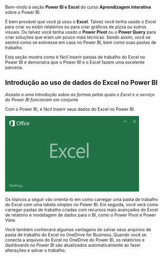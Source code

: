 Bem-vindo à seção **Power BI e Excel** do curso **Aprendizagem interativa** sobre o Power BI.

É bem provável que você já usou o **Excel**. Talvez você tenha usado o Excel para criar ou exibir relatórios ou para criar gráficos de pizza ou outros visuais. Ou talvez você tenha usado o **Power Pivot** ou o **Power Query** para criar soluções que eram um pouco mais técnicas. Sendo assim, você se sentirá como se estivesse em casa no Power BI, bem como suas pastas de trabalho.

Esta seção mostra como é fácil inserir pastas de trabalho do Excel no Power BI e demonstra que o Power BI e o Excel fazem uma excelente parceria.

## <a name="introduction-to-using-excel-data-in-power-bi"></a>Introdução ao uso de dados do Excel no Power BI
*Assista a uma introdução sobre as formas pelas quais o Excel e o serviço do Power BI funcionam em conjunto*

Com o Power BI, é fácil inserir seus dados do Excel no Power BI.

![](media/5-1-intro-excel-data/5-1_1.png)

Os tópicos a seguir vão orientá-lo em como carregar uma pasta de trabalho do Excel com uma tabela simples no Power BI. Em seguida, você verá como carregar pastas de trabalho criadas com recursos mais avançados do Excel de relatório e modelagem de dados para o BI, como o Power Pivot e Power View.

Você também conhecerá algumas vantagens de salvar seus arquivos de pasta de trabalho do Excel no OneDrive for Business. Quando você se conecta a arquivos do Excel no OneDrive do Power BI, os relatórios e dashboards no Power BI são atualizados automaticamente ao fazer alterações e salvar o trabalho.

